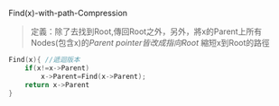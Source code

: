 Find(x)-with-path-Compression

>定義：除了去找到Root,傳回Root之外，另外，將x的Parent上所有Nodes(包含x)的*Parent pointer皆改成指向Root*
>縮短x到Root的路徑

```C
Find(x){ //遞迴版本
	if(x!=x->Parent)
		x->Parent=Find(x->Parent);
	return x->Parent
}
```

